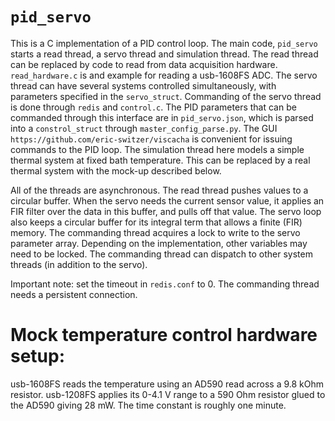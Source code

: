 `pid_servo`
===========
This is a C implementation of a PID control loop. The main code, `pid_servo` starts a read thread, a servo thread and simulation thread. The read thread can be replaced by code to read from data acquisition hardware. `read_hardware.c` is and example for reading a usb-1608FS ADC. The servo thread can have several systems controlled simultaneously, with parameters specified in the `servo_struct`. Commanding of the servo thread is done through `redis` and `control.c`. The PID parameters that can be commanded through this interface are in `pid_servo.json`, which is parsed into a `constrol_struct` through `master_config_parse.py`. The GUI `https://github.com/eric-switzer/viscacha` is convenient for issuing commands to the PID loop. The simulation thread here models a simple thermal system at fixed bath temperature. This can be replaced by a real thermal system with the mock-up described below.

All of the threads are asynchronous. The read thread pushes values to a circular buffer. When the servo needs the current sensor value, it applies an FIR filter over the data in this buffer, and pulls off that value. The servo loop also keeps a circular buffer for its integral term that allows a finite (FIR) memory. The commanding thread acquires a lock to write to the servo parameter array. Depending on the implementation, other variables may need to be locked. The commanding thread can dispatch to other system threads (in addition to the servo).

Important note: set the timeout in `redis.conf` to 0. The commanding thread needs a persistent connection.

Mock temperature control hardware setup:
=======================================
usb-1608FS reads the temperature using an AD590 read across a 9.8 kOhm resistor.
usb-1208FS applies its 0-4.1 V range to a 590 Ohm resistor glued to the AD590 giving 28 mW. The time constant is roughly one minute.

